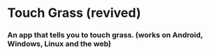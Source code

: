 # Touch Grass (revived)
### An app that tells you to touch grass. (works on Android, Windows, Linux and the web)